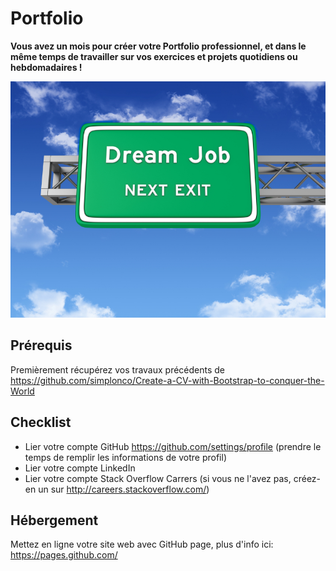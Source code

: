 # Portfolio

**Vous avez un mois pour créer votre Portfolio professionnel, et dans le même temps de travailler sur vos exercices et projets quotidiens ou hebdomadaires !**

![Dream Job](Dream_job_next_exit.jpg)

## Prérequis

Premièrement récupérez vos travaux précédents de
https://github.com/simplonco/Create-a-CV-with-Bootstrap-to-conquer-the-World

## Checklist

* Lier votre compte GitHub https://github.com/settings/profile (prendre le temps de remplir les informations de votre profil)
* Lier votre compte LinkedIn
* Lier votre compte Stack Overflow Carrers (si vous ne l'avez pas, créez-en un sur http://careers.stackoverflow.com/)

## Hébergement

Mettez en ligne votre site web avec GitHub page, plus d'info ici:
https://pages.github.com/
